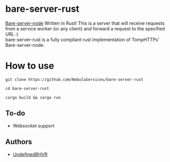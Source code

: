 # bare-server-rust
[Bare-server-node](https://github.com/tomphttp/bare-server-node) Written in Rust! This is a server that will receive requests from a service worker (or any client) and forward a request to the specified URL :)  
bare-server-rust is a fully compliant rust implementation of TompHTTPs' Bare-server-node. 

# How to use 
```
git clone https://github.com/NebulaServices/bare-server-rust

cd bare-server-rust

cargo build && cargo run
```
## To-do 
* Websocket support

## Authors
* [UndefinedBHVR](https://github.com/UndefinedBHVR) 
